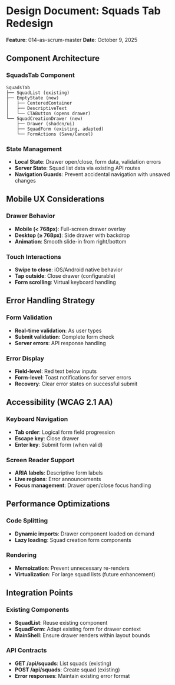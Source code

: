 # Design Document: Squads Tab Redesign

**Feature**: 014-as-scrum-master
**Date**: October 9, 2025

## Component Architecture

### SquadsTab Component
```
SquadsTab
├── SquadList (existing)
├── EmptyState (new)
│   ├── CenteredContainer
│   ├── DescriptiveText
│   └── CTAButton (opens drawer)
└── SquadCreationDrawer (new)
    ├── Drawer (shadcn/ui)
    ├── SquadForm (existing, adapted)
    └── FormActions (Save/Cancel)
```

### State Management
- **Local State**: Drawer open/close, form data, validation errors
- **Server State**: Squad list data via existing API routes
- **Navigation Guards**: Prevent accidental navigation with unsaved changes

## Mobile UX Considerations

### Drawer Behavior
- **Mobile (< 768px)**: Full-screen drawer overlay
- **Desktop (≥ 768px)**: Side drawer with backdrop
- **Animation**: Smooth slide-in from right/bottom

### Touch Interactions
- **Swipe to close**: iOS/Android native behavior
- **Tap outside**: Close drawer (configurable)
- **Form scrolling**: Virtual keyboard handling

## Error Handling Strategy

### Form Validation
- **Real-time validation**: As user types
- **Submit validation**: Complete form check
- **Server errors**: API response handling

### Error Display
- **Field-level**: Red text below inputs
- **Form-level**: Toast notifications for server errors
- **Recovery**: Clear error states on successful submit

## Accessibility (WCAG 2.1 AA)

### Keyboard Navigation
- **Tab order**: Logical form field progression
- **Escape key**: Close drawer
- **Enter key**: Submit form (when valid)

### Screen Reader Support
- **ARIA labels**: Descriptive form labels
- **Live regions**: Error announcements
- **Focus management**: Drawer open/close focus handling

## Performance Optimizations

### Code Splitting
- **Dynamic imports**: Drawer component loaded on demand
- **Lazy loading**: Squad creation form components

### Rendering
- **Memoization**: Prevent unnecessary re-renders
- **Virtualization**: For large squad lists (future enhancement)

## Integration Points

### Existing Components
- **SquadList**: Reuse existing component
- **SquadForm**: Adapt existing form for drawer context
- **MainShell**: Ensure drawer renders within layout bounds

### API Contracts
- **GET /api/squads**: List squads (existing)
- **POST /api/squads**: Create squad (existing)
- **Error responses**: Maintain existing error format